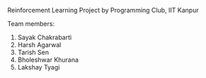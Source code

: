 Reinforcement Learning Project by Programming Club, IIT Kanpur

Team members:
1. Sayak Chakrabarti
2. Harsh Agarwal
3. Tarish Sen
4. Bholeshwar Khurana
5. Lakshay Tyagi
